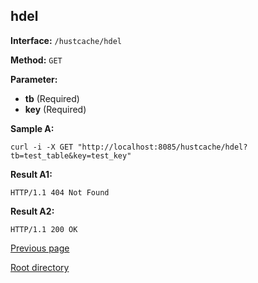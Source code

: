 ## hdel ##

**Interface:** `/hustcache/hdel`

**Method:** `GET`

**Parameter:** 

*  **tb** (Required)  
*  **key** (Required)  

**Sample A:**

    curl -i -X GET "http://localhost:8085/hustcache/hdel?tb=test_table&key=test_key"

**Result A1:**

	HTTP/1.1 404 Not Found
		
**Result A2:**

	HTTP/1.1 200 OK

[Previous page](../hustdb.md)

[Root directory](../../../index.md)